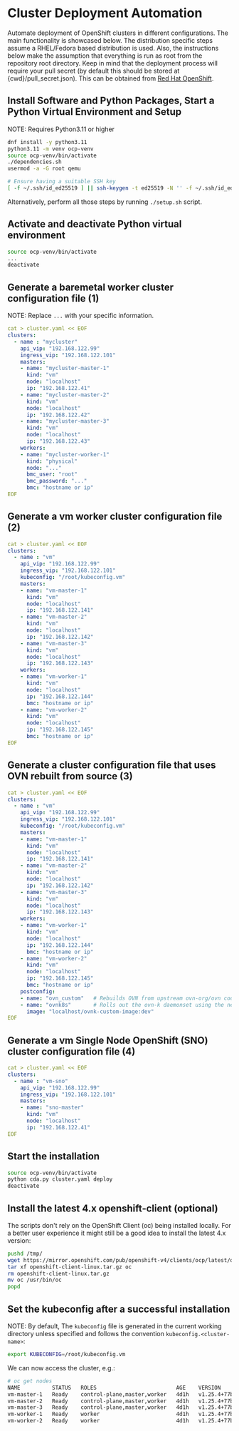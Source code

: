 # Cluster Deployment Automation
Automate deployment of OpenShift clusters in different configurations.
The main functionality is showcased below. The distribution specific
steps assume a RHEL/Fedora based distribution is used. Also, the
instructions below make the assumption that everything is run as root
from the repository root directory. Keep in mind that the deployment
process will require your pull secret (by default this should be stored
at {cwd}/pull_secret.json). This can be obtained from 
[Red Hat OpenShift](https://console.redhat.com/openshift/install/pull-secret).

## Install Software and Python Packages, Start a Python Virtual Environment and Setup
NOTE: Requires Python3.11 or higher
```bash
dnf install -y python3.11
python3.11 -m venv ocp-venv
source ocp-venv/bin/activate
./dependencies.sh
usermod -a -G root qemu

# Ensure having a suitable SSH key
[ -f ~/.ssh/id_ed25519 ] || ssh-keygen -t ed25519 -N '' -f ~/.ssh/id_ed25519
```

Alternatively, perform all those steps by running `./setup.sh` script.

## Activate and deactivate Python virtual environment
```bash
source ocp-venv/bin/activate
...
deactivate
```

## Generate a baremetal worker cluster configuration file (1)
NOTE: Replace `...` with your specific information.
```yaml
cat > cluster.yaml << EOF
clusters:
  - name : "mycluster"
    api_vip: "192.168.122.99"
    ingress_vip: "192.168.122.101"
    masters:
    - name: "mycluster-master-1"
      kind: "vm"
      node: "localhost"
      ip: "192.168.122.41"
    - name: "mycluster-master-2"
      kind: "vm"
      node: "localhost"
      ip: "192.168.122.42"
    - name: "mycluster-master-3"
      kind: "vm"
      node: "localhost"
      ip: "192.168.122.43"
    workers:
    - name: "mycluster-worker-1"
      kind: "physical"
      node: "..."
      bmc_user: "root"
      bmc_password: "..."
      bmc: "hostname or ip"
EOF
```

## Generate a vm worker cluster configuration file (2)
```yaml
cat > cluster.yaml << EOF
clusters:
  - name : "vm"
    api_vip: "192.168.122.99"
    ingress_vip: "192.168.122.101"
    kubeconfig: "/root/kubeconfig.vm"
    masters:
    - name: "vm-master-1"
      kind: "vm"
      node: "localhost"
      ip: "192.168.122.141"
    - name: "vm-master-2"
      kind: "vm"
      node: "localhost"
      ip: "192.168.122.142"
    - name: "vm-master-3"
      kind: "vm"
      node: "localhost"
      ip: "192.168.122.143"
    workers:
    - name: "vm-worker-1"
      kind: "vm"
      node: "localhost"
      ip: "192.168.122.144"
      bmc: "hostname or ip"
    - name: "vm-worker-2"
      kind: "vm"
      node: "localhost"
      ip: "192.168.122.145"
      bmc: "hostname or ip"
EOF
```

## Generate a cluster configuration file that uses OVN rebuilt from source (3)
```yaml
cat > cluster.yaml << EOF
clusters:
  - name : "vm"
    api_vip: "192.168.122.99"
    ingress_vip: "192.168.122.101"
    kubeconfig: "/root/kubeconfig.vm"
    masters:
    - name: "vm-master-1"
      kind: "vm"
      node: "localhost"
      ip: "192.168.122.141"
    - name: "vm-master-2"
      kind: "vm"
      node: "localhost"
      ip: "192.168.122.142"
    - name: "vm-master-3"
      kind: "vm"
      node: "localhost"
      ip: "192.168.122.143"
    workers:
    - name: "vm-worker-1"
      kind: "vm"
      node: "localhost"
      ip: "192.168.122.144"
      bmc: "hostname or ip"
    - name: "vm-worker-2"
      kind: "vm"
      node: "localhost"
      ip: "192.168.122.145"
      bmc: "hostname or ip"
    postconfig:
    - name: "ovn_custom"   # Rebuilds OVN from upstream ovn-org/ovn code.
    - name: "ovnk8s"       # Rolls out the ovn-k daemonset using the new image.
      image: "localhost/ovnk-custom-image:dev"
EOF
```

## Generate a vm Single Node OpenShift (SNO) cluster configuration file (4)
```yaml
cat > cluster.yaml << EOF
clusters:
  - name : "vm-sno"
    api_vip: "192.168.122.99"
    ingress_vip: "192.168.122.101"
    masters:
    - name: "sno-master"
      kind: "vm"
      node: "localhost"
      ip: "192.168.122.41"
EOF
```

## Start the installation
```bash
source ocp-venv/bin/activate
python cda.py cluster.yaml deploy
deactivate
```

## Install the latest 4.x openshift-client (optional)
The scripts don't rely on the OpenShift Client (oc) being installed locally.
For a better user experience it might still be a good idea to install the
latest 4.x version:
```bash
pushd /tmp/
wget https://mirror.openshift.com/pub/openshift-v4/clients/ocp/latest/openshift-client-linux.tar.gz
tar xf openshift-client-linux.tar.gz oc
rm openshift-client-linux.tar.gz
mv oc /usr/bin/oc
popd
```

## Set the kubeconfig after a successful installation
NOTE: By default, The `kubeconfig` file is generated in the current working directory
unless specified and follows the convention `kubeconfig.<cluster-name>`:
```bash
export KUBECONFIG=/root/kubeconfig.vm
```

We can now access the cluster, e.g.:

```bash
# oc get nodes
NAME          STATUS   ROLES                         AGE    VERSION
vm-master-1   Ready    control-plane,master,worker   4d1h   v1.25.4+77bec7a
vm-master-2   Ready    control-plane,master,worker   4d1h   v1.25.4+77bec7a
vm-master-3   Ready    control-plane,master,worker   4d1h   v1.25.4+77bec7a
vm-worker-1   Ready    worker                        4d1h   v1.25.4+77bec7a
vm-worker-2   Ready    worker                        4d1h   v1.25.4+77bec7a
```
